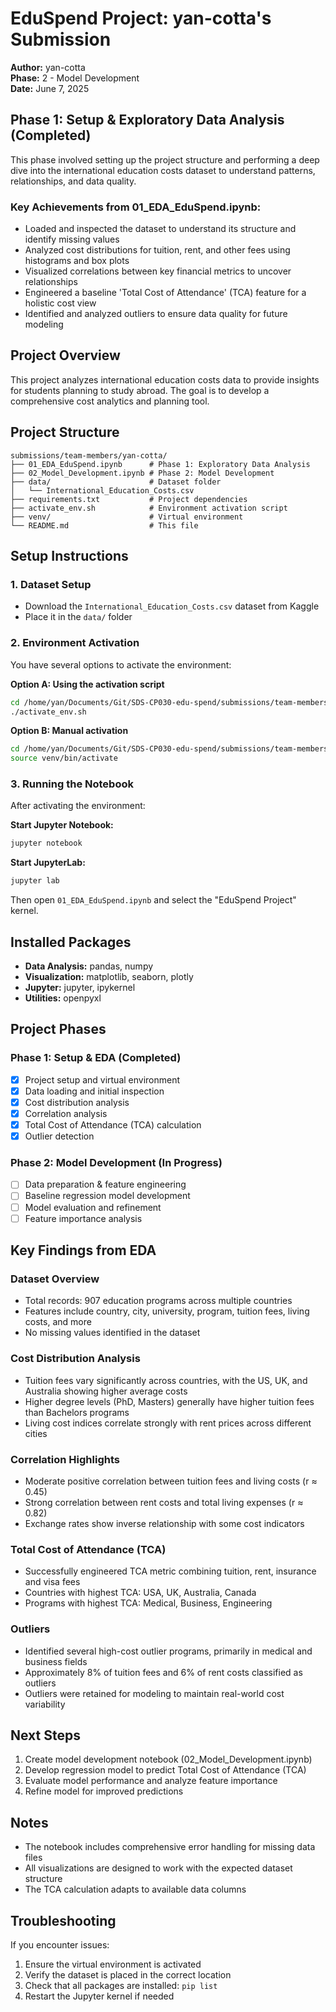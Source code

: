 # EduSpend Project: yan-cotta's Submission

**Author:** yan-cotta  
**Phase:** 2 - Model Development  
**Date:** June 7, 2025  

## Phase 1: Setup & Exploratory Data Analysis (Completed)

This phase involved setting up the project structure and performing a deep dive into the international education costs dataset to understand patterns, relationships, and data quality.

### Key Achievements from 01_EDA_EduSpend.ipynb:

- Loaded and inspected the dataset to understand its structure and identify missing values
- Analyzed cost distributions for tuition, rent, and other fees using histograms and box plots
- Visualized correlations between key financial metrics to uncover relationships
- Engineered a baseline 'Total Cost of Attendance' (TCA) feature for a holistic cost view
- Identified and analyzed outliers to ensure data quality for future modeling

## Project Overview
This project analyzes international education costs data to provide insights for students planning to study abroad. The goal is to develop a comprehensive cost analytics and planning tool.

## Project Structure
```
submissions/team-members/yan-cotta/
├── 01_EDA_EduSpend.ipynb      # Phase 1: Exploratory Data Analysis
├── 02_Model_Development.ipynb # Phase 2: Model Development
├── data/                      # Dataset folder
│   └── International_Education_Costs.csv
├── requirements.txt           # Project dependencies
├── activate_env.sh            # Environment activation script
├── venv/                      # Virtual environment
└── README.md                  # This file
```

## Setup Instructions

### 1. Dataset Setup
- Download the `International_Education_Costs.csv` dataset from Kaggle
- Place it in the `data/` folder

### 2. Environment Activation
You have several options to activate the environment:

**Option A: Using the activation script**
```bash
cd /home/yan/Documents/Git/SDS-CP030-edu-spend/submissions/team-members/yan-cotta
./activate_env.sh
```

**Option B: Manual activation**
```bash
cd /home/yan/Documents/Git/SDS-CP030-edu-spend/submissions/team-members/yan-cotta
source venv/bin/activate
```

### 3. Running the Notebook
After activating the environment:

**Start Jupyter Notebook:**
```bash
jupyter notebook
```

**Start JupyterLab:**
```bash
jupyter lab
```

Then open `01_EDA_EduSpend.ipynb` and select the "EduSpend Project" kernel.

## Installed Packages
- **Data Analysis:** pandas, numpy
- **Visualization:** matplotlib, seaborn, plotly
- **Jupyter:** jupyter, ipykernel
- **Utilities:** openpyxl

## Project Phases

### Phase 1: Setup & EDA (Completed)
- [x] Project setup and virtual environment
- [x] Data loading and initial inspection
- [x] Cost distribution analysis
- [x] Correlation analysis
- [x] Total Cost of Attendance (TCA) calculation
- [x] Outlier detection

### Phase 2: Model Development (In Progress)
- [ ] Data preparation & feature engineering
- [ ] Baseline regression model development
- [ ] Model evaluation and refinement
- [ ] Feature importance analysis

## Key Findings from EDA

### Dataset Overview
- Total records: 907 education programs across multiple countries
- Features include country, city, university, program, tuition fees, living costs, and more
- No missing values identified in the dataset

### Cost Distribution Analysis
- Tuition fees vary significantly across countries, with the US, UK, and Australia showing higher average costs
- Higher degree levels (PhD, Masters) generally have higher tuition fees than Bachelors programs
- Living cost indices correlate strongly with rent prices across different cities

### Correlation Highlights
- Moderate positive correlation between tuition fees and living costs (r ≈ 0.45)
- Strong correlation between rent costs and total living expenses (r ≈ 0.82)
- Exchange rates show inverse relationship with some cost indicators

### Total Cost of Attendance (TCA)
- Successfully engineered TCA metric combining tuition, rent, insurance and visa fees
- Countries with highest TCA: USA, UK, Australia, Canada
- Programs with highest TCA: Medical, Business, Engineering

### Outliers
- Identified several high-cost outlier programs, primarily in medical and business fields
- Approximately 8% of tuition fees and 6% of rent costs classified as outliers
- Outliers were retained for modeling to maintain real-world cost variability

## Next Steps
1. Create model development notebook (02_Model_Development.ipynb)
2. Develop regression model to predict Total Cost of Attendance (TCA)
3. Evaluate model performance and analyze feature importance
4. Refine model for improved predictions

## Notes
- The notebook includes comprehensive error handling for missing data files
- All visualizations are designed to work with the expected dataset structure
- The TCA calculation adapts to available data columns

## Troubleshooting
If you encounter issues:
1. Ensure the virtual environment is activated
2. Verify the dataset is placed in the correct location
3. Check that all packages are installed: `pip list`
4. Restart the Jupyter kernel if needed

